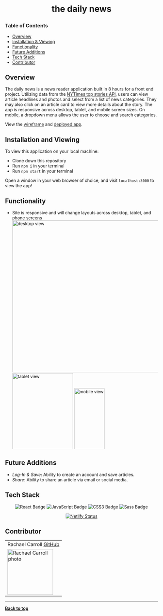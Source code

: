 # <p align="center">the daily news</p>

### Table of Contents
- [Overview](#overview)
- [Installation & Viewing](#installation-and-viewing)
- [Functionality](#functionality)
- [Future Additions](#future-additions)
- [Tech Stack](#tech-stack)
- [Contributor](#contributor)

## Overview

The daily news is a news reader application built in 8 hours for a front end project.  Utilizing data from the [NYTimes top stories API](https://developer.nytimes.com/docs/top-stories-product/1/overview), users can view article headlines and photos and select from a list of news categories. They may also click on an article card to view more details about the story. The app is responsive across desktop, tablet, and mobile screen sizes.  On mobile, a dropdown menu allows the user to choose and search categories. 

View the [wireframe](https://miro.com/app/board/o9J_lxNy2LM=/) and [deployed app](https://the-daily-take-home.netlify.app/). 

## Installation and Viewing 

To view this application on your local machine:

- Clone down this repository
- Run `npm i` in your terminal
- Run `npm start` in your terminal

Open a window in your web browser of choice, and visit `localhost:3000` to view the app!

## Functionality 
- Site is responsive and will change layouts across desktop, tablet, and phone screens<br>
 <img src="https://user-images.githubusercontent.com/76228573/133684004-88ade0f8-a044-4552-934d-70aef3519e08.gif" alt="desktop view" width="500" height="auto"/> <br>  <img src="https://user-images.githubusercontent.com/76228573/133682171-61e47624-e23d-4c3a-98a7-45ae42f2030e.gif" alt="tablet view" width="200" height="250"/>   <img src="https://user-images.githubusercontent.com/76228573/133681322-de21fcbc-ae5e-41c8-b3ed-b6a82de86564.gif" alt="mobile view"
width="100" height="200"/> 

## Future Additions

- *Log-In & Save*: Ability to create an account and save articles.
- *Share*: Ability to share an article via email or social media. 

## Tech Stack

<div align="center">  
<img src="https://img.shields.io/badge/React-61DAFB?logo=react&logoColor=000&style=flat-square" alt="React Badge">
<img src="https://img.shields.io/badge/JavaScript-F7DF1E?logo=javascript&logoColor=000&style=flat-square" alt="JavaScript Badge">
<img src="https://img.shields.io/badge/CSS3-1572B6?logo=css3&logoColor=fff&style=flat-square" alt="CSS3 Badge">
<img src="https://img.shields.io/badge/Sass-C69?logo=sass&logoColor=fff&style=flat-square" alt="Sass Badge"> 

[![Netlify Status](https://api.netlify.com/api/v1/badges/422b7f45-4ebc-4af4-a8e1-637bb7e86619/deploy-status)](https://app.netlify.com/sites/the-daily-take-home/deploys)

</div>   

## Contributor
<table>
         <tr>
        <td> Rachael Carroll <a href="https://github.com/rachaelcarroll">GitHub</td>
      </tr>
      </tr>
<td><img src="https://avatars.githubusercontent.com/u/76228573?v=4" alt="Rachael Carroll photo"
width="150" height="auto" /></td>
    </tr>
</table>

**************************************************************************

**[Back to top](#table-of-contents)**

